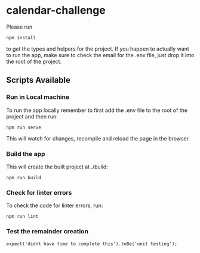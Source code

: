# calendar-challenge

Please run 
```
npm install
```
to get the types and helpers for the project.
If you happen to actually want to run the app, make sure to check the email for the .env file, just drop it into the root of the project.

## Scripts Available
### Run in Local machine
To run the app locally remember to first add the .env file to the root of the project and then run:
```
npm run serve
```
This will watch for changes, recompile and reload the page in the browser.
### Build the app
This will create the built project at ./build:
```
npm run build
```
### Check for linter errors
To check the code for linter errors, run:
```
npm run lint
```
### Test the remainder creation
```
expect('didnt have time to complete this').toBe('unit testing');
```
